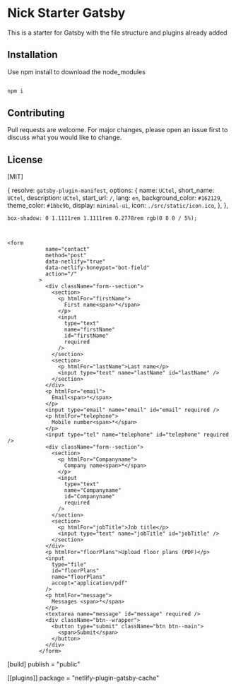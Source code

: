 # Nick Starter Gatsby

This is a starter for Gatsby with the file structure and plugins already added

## Installation

Use npm install to download the node_modules

```bash

npm i

```

## Contributing

Pull requests are welcome. For major changes, please open an issue first to discuss what you would like to change.

## License

[MIT]

{
resolve: `gatsby-plugin-manifest`,
options: {
name: `UCtel`,
short_name: `UCtel`,
description: `UCtel`,
start_url: `/`,
lang: `en`,
background_color: `#162129`,
theme_color: `#1bbc9b`,
display: `minimal-ui`,
icon: `./src/static/icon.ico`,
},
},

    box-shadow: 0 1.1111rem 1.1111rem 0.2778rem rgb(0 0 0 / 5%);



    <form
                name="contact"
                method="post"
                data-netlify="true"
                data-netlify-honeypot="bot-field"
                action="/"
              >
                <div className="form--section">
                  <section>
                    <p htmlFor="firstName">
                      First name<span>*</span>
                    </p>
                    <input
                      type="text"
                      name="firstName"
                      id="firstName"
                      required
                    />
                  </section>
                  <section>
                    <p htmlFor="lastName">Last name</p>
                    <input type="text" name="lastName" id="lastName" />
                  </section>
                </div>
                <p htmlFor="email">
                  Email<span>*</span>
                </p>
                <input type="email" name="email" id="email" required />
                <p htmlFor="telephone">
                  Mobile number<span>*</span>
                </p>
                <input type="tel" name="telephone" id="telephone" required />
                <div className="form--section">
                  <section>
                    <p htmlFor="Companyname">
                      Company name<span>*</span>
                    </p>
                    <input
                      type="text"
                      name="Companyname"
                      id="Companyname"
                      required
                    />
                  </section>
                  <section>
                    <p htmlFor="jobTitle">Job title</p>
                    <input type="text" name="jobTitle" id="jobTitle" />
                  </section>
                </div>
                <p htmlFor="floorPlans">Upload floor plans (PDF)</p>
                <input
                  type="file"
                  id="floorPlans"
                  name="floorPlans"
                  accept="application/pdf"
                />
                <p htmlFor="message">
                  Messages <span>*</span>
                </p>
                <textarea name="message" id="message" required />
                <div className="btn--wrapper">
                  <button type="submit" className="btn btn--main">
                    <span>Submit</span>
                  </button>
                </div>
              </form>

[build]
publish = "public"

[[plugins]]
package = "netlify-plugin-gatsby-cache"
